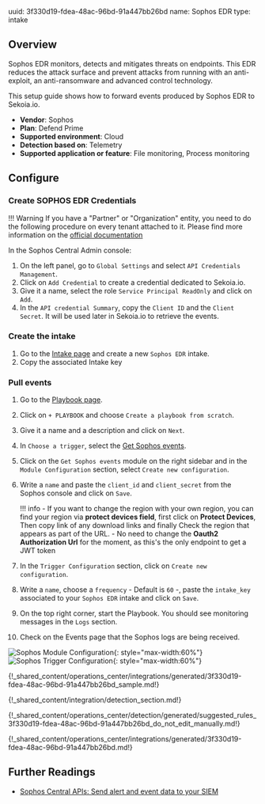 uuid: 3f330d19-fdea-48ac-96bd-91a447bb26bd
name: Sophos EDR
type: intake

## Overview

Sophos EDR monitors, detects and mitigates threats on endpoints.
This EDR reduces the attack surface and prevent attacks from running with an anti-exploit, an anti-ransomware and advanced control technology.

This setup guide shows how to forward events produced by Sophos EDR to Sekoia.io.

- **Vendor**: Sophos
- **Plan**: Defend Prime
- **Supported environment**: Cloud 
- **Detection based on**: Telemetry
- **Supported application or feature**: File monitoring, Process monitoring


## Configure

### Create SOPHOS EDR Credentials

!!! Warning
    If you have a "Partner" or "Organization" entity, you need to do the following procedure on every tenant attached to it. Please find more information on the [official documentation](https://developer.sophos.com/intro)

In the Sophos Central Admin console:

1. On the left panel, go to `Global Settings` and select `API Credentials Management`.
2. Click on `Add Credential` to create a credential dedicated to Sekoia.io.
3. Give it a name, select the role `Service Principal ReadOnly` and click on `Add`.
4. In the `API credential Summary`, copy the `Client ID` and the `Client Secret`. It will be used later in Sekoia.io to retrieve the events.

### Create the intake

1. Go to the [Intake page](https://app.sekoia.io/operations/intakes) and create a new `Sophos EDR` intake.
2. Copy the associated Intake key

### Pull events

1. Go to the [Playbook page](https://app.sekoia.io/operations/playbooks).
2. Click on `+ PLAYBOOK` and choose `Create a playbook from scratch`.
3. Give it a name and a description and click on `Next`.
4. In `Choose a trigger`, select the [Get Sophos events](../../../../automate/library/sophos/#get-sophos-events).
5. Click on the `Get Sophos events` module on the right sidebar and in the `Module Configuration` section, select `Create new configuration`.
6. Write a `name` and paste the `client_id` and `client_secret` from the Sophos console and click on `Save`.

    !!! info
        - If you want to change the region with your own region, you can find your region via **protect devices field**, first click on **Protect Devices**, Then copy link of any download links and finally Check the region that appears as part of the URL.
        - No need to change the **Oauth2 Authorization Url** for the moment, as this's the only endpoint to get a JWT token

7. In the `Trigger Configuration` section, click on `Create new configuration`.
8. Write a `name`, choose a `frequency` - Default is `60` -, paste the `intake_key` associated to your `Sophos EDR` intake and click on `Save`.
9. On the top right corner, start the Playbook. You should see monitoring messages in the `Logs` section.
10. Check on the Events page that the Sophos logs are being received.

![Sophos Module Configuration](/assets/integration/cloud_and_saas/sophos_edr/sophos_module_configuration.png){: style="max-width:60%"}
![Sophos Trigger Configuration](/assets/integration/cloud_and_saas/sophos_edr/sophos_trigger_configuration.png){: style="max-width:60%"}

{!_shared_content/operations_center/integrations/generated/3f330d19-fdea-48ac-96bd-91a447bb26bd_sample.md!}

{!_shared_content/integration/detection_section.md!}

{!_shared_content/operations_center/detection/generated/suggested_rules_3f330d19-fdea-48ac-96bd-91a447bb26bd_do_not_edit_manually.md!}

{!_shared_content/operations_center/integrations/generated/3f330d19-fdea-48ac-96bd-91a447bb26bd.md!}

## Further Readings

- [Sophos Central APIs: Send alert and event data to your SIEM](https://support.sophos.com/support/s/article/KB-000036372?language=en_US)
